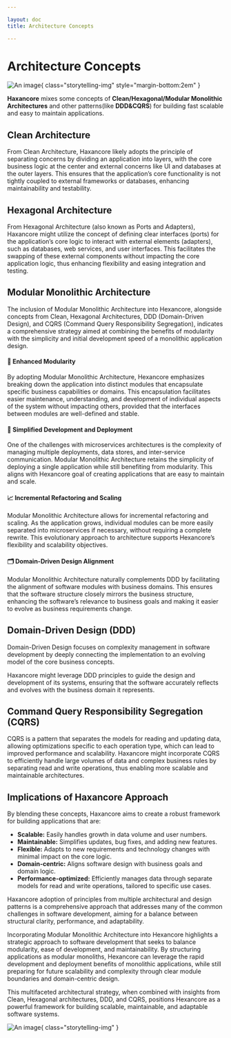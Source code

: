 ```yaml
---

layout: doc
title: Architecture Concepts

---
```


# Architecture Concepts
![An image](/assets/guide/hexancore-city.webp){ class="storytelling-img" style="margin-bottom:2em" }

**Haxancore** mixes some concepts of **Clean/Hexagonal/Modular Monolithic Architectures** and other patterns(like **DDD&CQRS**) for building fast scalable and easy to maintain applications.

## Clean Architecture
From Clean Architecture, Haxancore likely adopts the principle of separating concerns by dividing an application into layers, with the core business logic at the center and external concerns like UI and databases at the outer layers. This ensures that the application’s core functionality is not tightly coupled to external frameworks or databases, enhancing maintainability and testability.

## Hexagonal Architecture
From Hexagonal Architecture (also known as Ports and Adapters), Haxancore might utilize the concept of defining clear interfaces (ports) for the application’s core logic to interact with external elements (adapters), such as databases, web services, and user interfaces. This facilitates the swapping of these external components without impacting the core application logic, thus enhancing flexibility and easing integration and testing.

## Modular Monolithic Architecture
The inclusion of Modular Monolithic Architecture into Hexancore, alongside concepts from Clean, Hexagonal Architectures, DDD (Domain-Driven Design), and CQRS (Command Query Responsibility Segregation), indicates a comprehensive strategy aimed at combining the benefits of modularity with the simplicity and initial development speed of a monolithic application design.

#### 🧩 **Enhanced Modularity**
By adopting Modular Monolithic Architecture, Hexancore emphasizes breaking down the application into distinct modules that encapsulate specific business capabilities or domains. This encapsulation facilitates easier maintenance, understanding, and development of individual aspects of the system without impacting others, provided that the interfaces between modules are well-defined and stable.


#### 🚀 **Simplified Development and Deployment**
One of the challenges with microservices architectures is the complexity of managing multiple deployments, data stores, and inter-service communication. Modular Monolithic Architecture retains the simplicity of deploying a single application while still benefiting from modularity. This aligns with Hexancore goal of creating applications that are easy to maintain and scale.


#### 📈 **Incremental Refactoring and Scaling**
Modular Monolithic Architecture allows for incremental refactoring and scaling. As the application grows, individual modules can be more easily separated into microservices if necessary, without requiring a complete rewrite. This evolutionary approach to architecture supports Hexancore’s flexibility and scalability objectives.


#### 🗂️ **Domain-Driven Design Alignment**
Modular Monolithic Architecture naturally complements DDD by facilitating the alignment of software modules with business domains. This ensures that the software structure closely mirrors the business structure, enhancing the software’s relevance to business goals and making it easier to evolve as business requirements change.

## Domain-Driven Design (DDD)
Domain-Driven Design focuses on complexity management in software development by deeply connecting the implementation to an evolving model of the core business concepts.

Haxancore might leverage DDD principles to guide the design and development of its systems, ensuring that the software accurately reflects and evolves with the business domain it represents.

## Command Query Responsibility Segregation (CQRS)
CQRS is a pattern that separates the models for reading and updating data, allowing optimizations specific to each operation type, which can lead to improved performance and scalability. Haxancore might incorporate CQRS to efficiently handle large volumes of data and complex business rules by separating read and write operations, thus enabling more scalable and maintainable architectures.

## Implications of Haxancore Approach
By blending these concepts, Haxancore aims to create a robust framework for building applications that are:

- **Scalable:** Easily handles growth in data volume and user numbers.
- **Maintainable:** Simplifies updates, bug fixes, and adding new features.
- **Flexible:** Adapts to new requirements and technology changes with minimal impact on the core logic.
- **Domain-centric:** Aligns software design with business goals and domain logic.
- **Performance-optimized:** Efficiently manages data through separate models for read and write operations, tailored to specific use cases.

Haxancore adoption of principles from multiple architectural and design patterns is a comprehensive approach that addresses many of the common challenges in software development, aiming for a balance between structural clarity, performance, and adaptability.

Incorporating Modular Monolithic Architecture into Hexancore highlights a strategic approach to software development that seeks to balance modularity, ease of development, and maintainability. By structuring applications as modular monoliths, Hexancore can leverage the rapid development and deployment benefits of monolithic applications, while still preparing for future scalability and complexity through clear module boundaries and domain-centric design.

This multifaceted architectural strategy, when combined with insights from Clean, Hexagonal architectures, DDD, and CQRS, positions Hexancore as a powerful framework for building scalable, maintainable, and adaptable software systems.

![An image](/assets/guide/hexancore-city.webp){ class="storytelling-img" }